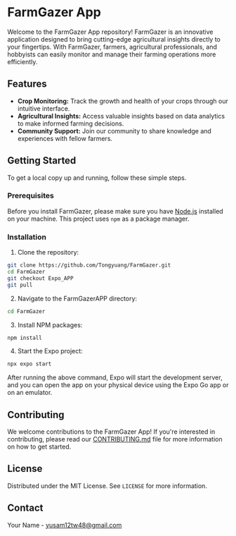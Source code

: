 # FarmGazer App

Welcome to the FarmGazer App repository! FarmGazer is an innovative application designed to bring cutting-edge agricultural insights directly to your fingertips. With FarmGazer, farmers, agricultural professionals, and hobbyists can easily monitor and manage their farming operations more efficiently.

## Features

- **Crop Monitoring:** Track the growth and health of your crops through our intuitive interface.
- **Agricultural Insights:** Access valuable insights based on data analytics to make informed farming decisions.
- **Community Support:** Join our community to share knowledge and experiences with fellow farmers.

## Getting Started

To get a local copy up and running, follow these simple steps.

### Prerequisites

Before you install FarmGazer, please make sure you have [Node.js](https://nodejs.org/en/download/) installed on your machine. This project uses `npm` as a package manager.

### Installation

1. Clone the repository:

```bash
git clone https://github.com/Tongyuang/FarmGazer.git
cd FarmGazer
git checkout Expo_APP
git pull
```

2. Navigate to the FarmGazerAPP directory:

```bash
cd FarmGazer
```

3. Install NPM packages:

```bash
npm install
```

4. Start the Expo project:

```bash
npx expo start
```

After running the above command, Expo will start the development server, and you can open the app on your physical device using the Expo Go app or on an emulator.



## Contributing

We welcome contributions to the FarmGazer App! If you're interested in contributing, please read our [CONTRIBUTING.md](CONTRIBUTING.md) file for more information on how to get started.

## License

Distributed under the MIT License. See `LICENSE` for more information.

## Contact

Your Name - yusam12tw48@gmail.com



